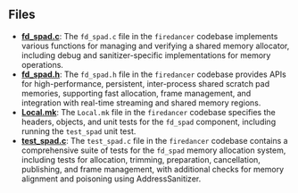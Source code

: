 
## Files
- **[fd_spad.c](spad/fd_spad.c.driver.md)**: The `fd_spad.c` file in the `firedancer` codebase implements various functions for managing and verifying a shared memory allocator, including debug and sanitizer-specific implementations for memory operations.
- **[fd_spad.h](spad/fd_spad.h.driver.md)**: The `fd_spad.h` file in the `firedancer` codebase provides APIs for high-performance, persistent, inter-process shared scratch pad memories, supporting fast allocation, frame management, and integration with real-time streaming and shared memory regions.
- **[Local.mk](spad/Local.mk.driver.md)**: The `Local.mk` file in the `firedancer` codebase specifies the headers, objects, and unit tests for the `fd_spad` component, including running the `test_spad` unit test.
- **[test_spad.c](spad/test_spad.c.driver.md)**: The `test_spad.c` file in the `firedancer` codebase contains a comprehensive suite of tests for the `fd_spad` memory allocation system, including tests for allocation, trimming, preparation, cancellation, publishing, and frame management, with additional checks for memory alignment and poisoning using AddressSanitizer.
